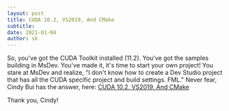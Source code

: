 ```yaml
---
layout: post
title: CUDA 10.2, VS2019, And CMake
subtitle:
date: 2021-01-04
author: sk
---
```

So, you've got the CUDA Toolkit installed (11.2).  You've got the samples
building in MsDev.  You've made it, it's time to start your own project! 
You stare at
MsDev and realize, "I don't know how to
create a Dev Studio project that has all the CUDA specific project and build
settings.  FML."  Never fear, Cindy Bui has the answer, here:
[CUDA 10.2, VS2019, And CMake](https://cindybui.me/pages/blogs/cuda_vs)

Thank you, Cindy! 

